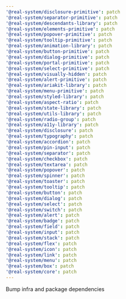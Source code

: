 ```yaml
---
'@real-system/disclosure-primitive': patch
'@real-system/separator-primitive': patch
'@real-system/descendants-library': patch
'@real-system/elements-primitive': patch
'@real-system/popover-primitive': patch
'@real-system/tooltip-primitive': patch
'@real-system/animation-library': patch
'@real-system/button-primitive': patch
'@real-system/dialog-primitive': patch
'@real-system/portal-primitive': patch
'@real-system/select-primitive': patch
'@real-system/visually-hidden': patch
'@real-system/alert-primitive': patch
'@real-system/ariakit-library': patch
'@real-system/menu-primitive': patch
'@real-system/styled-library': patch
'@real-system/aspect-ratio': patch
'@real-system/state-library': patch
'@real-system/utils-library': patch
'@real-system/radio-group': patch
'@real-system/a11y-library': patch
'@real-system/disclosure': patch
'@real-system/typography': patch
'@real-system/accordion': patch
'@real-system/pin-input': patch
'@real-system/separator': patch
'@real-system/checkbox': patch
'@real-system/textarea': patch
'@real-system/popover': patch
'@real-system/spinner': patch
'@real-system/toaster': patch
'@real-system/tooltip': patch
'@real-system/button': patch
'@real-system/dialog': patch
'@real-system/select': patch
'@real-system/switch': patch
'@real-system/alert': patch
'@real-system/badge': patch
'@real-system/field': patch
'@real-system/input': patch
'@real-system/stack': patch
'@real-system/flex': patch
'@real-system/icon': patch
'@real-system/link': patch
'@real-system/menu': patch
'@real-system/box': patch
'@real-system/core': patch
---
```


Bump infra and package dependencies
